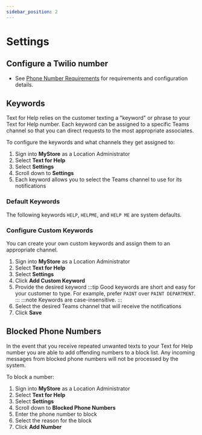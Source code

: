 ```yaml
---
sidebar_position: 2
---
```


# Settings

## Configure a Twilio number
  - See [Phone Number Requirements](/docs/mystore/twilio#phone-number-requirements) for requirements and configuration details.

## Keywords
Text for Help relies on the customer texting a "keyword" or phrase to your Text for Help number. Each keyword can be assigned to a specific Teams channel so that you can direct requests to the most appropriate associates.

To configure the keywords and what channels they get assigned to:
1. Sign into __MyStore__ as a Location Administrator
2. Select __Text for Help__
3. Select __Settings__
4. Scroll down to __Settings__
5. Each keyword allows you to select the Teams channel to use for its notifications

### Default Keywords
The following keywords `HELP`, `HELPME`, and `HELP ME` are system defaults. 

### Configure Custom Keywords
You can create your own custom keywords and assign them to an appropriate channel.
1. Sign into __MyStore__ as a Location Administrator
2. Select __Text for Help__
3. Select __Settings__
4. Click __Add Custom Keyword__
5. Provide the desired keyword
   :::tip
   Good keywords are short and easy for your customer to type. For example, prefer `PAINT` over `PAINT DEPARTMENT`.
   :::
   :::note
   Keywords are case-insensitive.
   :::
6. Select the desired Teams channel that will receive the notifications
7. Click __Save__

## Blocked Phone Numbers
In the event that you receive repeated unwanted texts to your Text for Help number you are able to add offending numbers to a block list. Any incoming messages from blocked phone numbers will not be processed by the system.

To block a number:
1. Sign into __MyStore__ as a Location Administrator
2. Select __Text for Help__
3. Select __Settings__
4. Scroll down to __Blocked Phone Numbers__
5. Enter the phone number to block
6. Select the reason for the block
7. Click __Add Number__